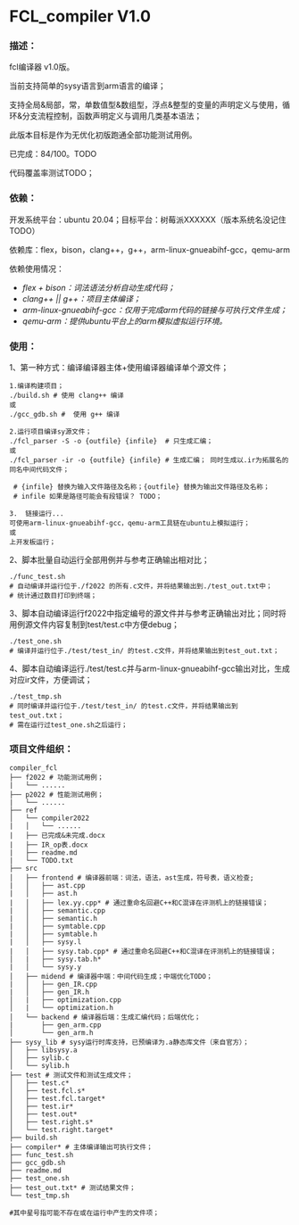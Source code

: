 # FCL_compiler  V1.0

### 描述：

fcl编译器 v1.0版。

当前支持简单的sysy语言到arm语言的编译；

支持全局&局部，常，单数值型&数组型，浮点&整型的变量的声明定义与使用，循环&分支流程控制，函数声明定义与调用几类基本语法；

此版本目标是作为无优化初版跑通全部功能测试用例。

已完成：84/100。TODO

代码覆盖率测试TODO；

### 依赖：

开发系统平台：ubuntu 20.04；目标平台：树莓派XXXXXX（版本系统名没记住TODO）

依赖库：flex，bison，clang++，g++，arm-linux-gnueabihf-gcc，qemu-arm

依赖使用情况：

- *flex + bison：词法语法分析自动生成代码；*
- *clang++ || g++：项目主体编译；*
- *arm-linux-gnueabihf-gcc：仅用于完成arm代码的链接与可执行文件生成；*
- *qemu-arm：提供ubuntu平台上的arm模拟虚拟运行环境。*

### 使用：

1、第一种方式：编译编译器主体+使用编译器编译单个源文件；

```shell
1.编译构建项目；
./build.sh # 使用 clang++ 编译
或 
./gcc_gdb.sh #  使用 g++ 编译

2.运行项目编译sy源文件；
./fcl_parser -S -o {outfile} {infile}  # 只生成汇编；
或
./fcl_parser -ir -o {outfile} {infile} # 生成汇编； 同时生成以.ir为拓展名的同名中间代码文件；

 # {infile} 替换为输入文件路径及名称；{outfile} 替换为输出文件路径及名称；
 # infile 如果是路径可能会有段错误？ TODO；
 
3.	链接运行...
可使用arm-linux-gnueabihf-gcc，qemu-arm工具链在ubuntu上模拟运行；
或
上开发板运行；
```

2、脚本批量自动运行全部用例并与参考正确输出相对比；

```shell
./func_test.sh  
# 自动编译并运行位于./f2022 的所有.c文件，并将结果输出到./test_out.txt中；
# 统计通过数目打印到终端；
```

3、脚本自动编译运行f2022中指定编号的源文件并与参考正确输出对比；同时将用例源文件内容复制到test/test.c中方便debug；

```shell
./test_one.sh  
# 编译并运行位于./test/test_in/ 的test.c文件，并将结果输出到test_out.txt；
```

4、脚本自动编译运行./test/test.c并与arm-linux-gnueabihf-gcc输出对比，生成对应ir文件，方便调试；

```shell
./test_tmp.sh  
# 同时编译并运行位于./test/test_in/ 的test.c文件，并将结果输出到test_out.txt；
# 需在运行过test_one.sh之后运行；
```

### 项目文件组织：

```shell
compiler_fcl
├── f2022 # 功能测试用例；
|   └── ......
├── p2022 # 性能测试用例；
|   └── ......
├── ref
│   └── compiler2022
|   │   └── ......
|   ├── 已完成&未完成.docx
|   ├── IR_op表.docx
|   ├── readme.md
|   └── TODO.txt
├── src 
│   ├── frontend # 编译器前端：词法，语法，ast生成，符号表，语义检查;
|   │   ├── ast.cpp
|   │   ├── ast.h
|   │   ├── lex.yy.cpp* # 通过重命名回避C++和C混译在评测机上的链接错误；
|   │   ├── semantic.cpp
|   │   ├── semantic.h
|   │   ├── symtable.cpp
|   │   ├── symtable.h
|   │   ├── sysy.l
|   │   ├── sysy.tab.cpp* # 通过重命名回避C++和C混译在评测机上的链接错误；
│   |   ├── sysy.tab.h*
|   │   └── sysy.y
│   ├── midend # 编译器中端：中间代码生成；中端优化TODO；
|   │   ├── gen_IR.cpp 
|   │   ├── gen_IR.h
│   |   ├── optimization.cpp 
│   |   └── optimization.h
│   └── backend # 编译器后端：生成汇编代码；后端优化；
|       ├── gen_arm.cpp 
│       └── gen_arm.h
├── sysy_lib # sysy运行时库支持，已预编译为.a静态库文件（来自官方）；
│   ├── libsysy.a 
│   ├── sylib.c
│   └── sylib.h
├── test # 测试文件和测试生成文件；
│   ├── test.c*
│   ├── test.fcl.s*
│   ├── test.fcl.target*
│   ├── test.ir*
│   ├── test.out*
│   ├── test.right.s*
│   └── test.right.target*
├── build.sh 
├── compiler* # 主体编译输出可执行文件；
├── func_test.sh 
├── gcc_gdb.sh 
├── readme.md 
├── test_one.sh 
├── test_out.txt* # 测试结果文件；
└── test_tmp.sh 

#其中星号指可能不存在或在运行中产生的文件项；
```


